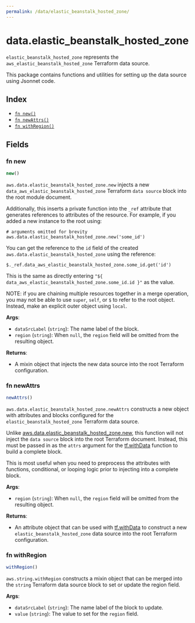 ```yaml
---
permalink: /data/elastic_beanstalk_hosted_zone/
---
```


# data.elastic_beanstalk_hosted_zone

`elastic_beanstalk_hosted_zone` represents the `aws_elastic_beanstalk_hosted_zone` Terraform data source.



This package contains functions and utilities for setting up the data source using Jsonnet code.


## Index

* [`fn new()`](#fn-new)
* [`fn newAttrs()`](#fn-newattrs)
* [`fn withRegion()`](#fn-withregion)

## Fields

### fn new

```ts
new()
```


`aws.data.elastic_beanstalk_hosted_zone.new` injects a new `data_aws_elastic_beanstalk_hosted_zone` Terraform `data source`
block into the root module document.

Additionally, this inserts a private function into the `_ref` attribute that generates references to attributes of the
resource. For example, if you added a new instance to the root using:

    # arguments omitted for brevity
    aws.data.elastic_beanstalk_hosted_zone.new('some_id')

You can get the reference to the `id` field of the created `aws.data.elastic_beanstalk_hosted_zone` using the reference:

    $._ref.data_aws_elastic_beanstalk_hosted_zone.some_id.get('id')

This is the same as directly entering `"${ data_aws_elastic_beanstalk_hosted_zone.some_id.id }"` as the value.

NOTE: if you are chaining multiple resources together in a merge operation, you may not be able to use `super`, `self`,
or `$` to refer to the root object. Instead, make an explicit outer object using `local`.

**Args**:
  - `dataSrcLabel` (`string`): The name label of the block.
  - `region` (`string`):  When `null`, the `region` field will be omitted from the resulting object.

**Returns**:
- A mixin object that injects the new data source into the root Terraform configuration.


### fn newAttrs

```ts
newAttrs()
```


`aws.data.elastic_beanstalk_hosted_zone.newAttrs` constructs a new object with attributes and blocks configured for the `elastic_beanstalk_hosted_zone`
Terraform data source.

Unlike [aws.data.elastic_beanstalk_hosted_zone.new](#fn-new), this function will not inject the `data source`
block into the root Terraform document. Instead, this must be passed in as the `attrs` argument for the
[tf.withData](https://github.com/tf-libsonnet/core/tree/main/docs#fn-withdata) function to build a complete block.

This is most useful when you need to preprocess the attributes with functions, conditional, or looping logic prior to
injecting into a complete block.

**Args**:
  - `region` (`string`):  When `null`, the `region` field will be omitted from the resulting object.

**Returns**:
  - An attribute object that can be used with [tf.withData](https://github.com/tf-libsonnet/core/tree/main/docs#fn-withdata) to construct a new `elastic_beanstalk_hosted_zone` data source into the root Terraform configuration.


### fn withRegion

```ts
withRegion()
```

`aws.string.withRegion` constructs a mixin object that can be merged into the `string`
Terraform data source block to set or update the region field.



**Args**:
  - `dataSrcLabel` (`string`): The name label of the block to update.
  - `value` (`string`): The value to set for the `region` field.
